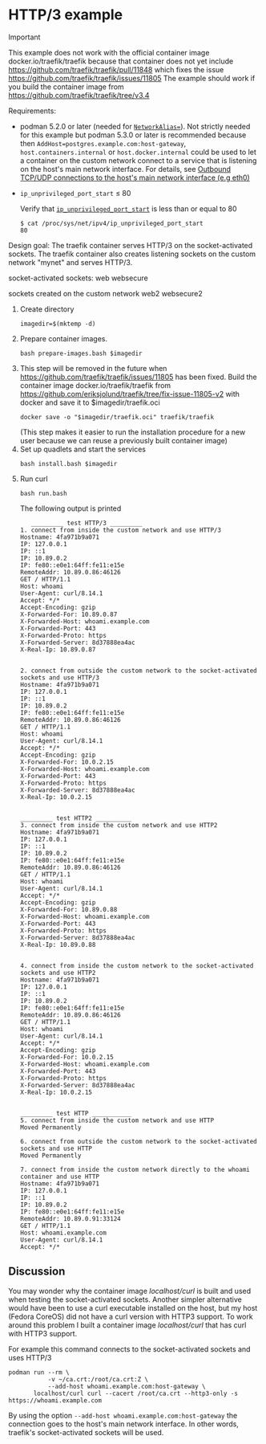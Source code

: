 # HTTP/3 example

> [!IMPORTANT]
> This example does not work with the official container image docker.io/traefik/traefik
> because that container does not yet include https://github.com/traefik/traefik/pull/11848
> which fixes the issue https://github.com/traefik/traefik/issues/11805
> The example should work if you build the container image from https://github.com/traefik/traefik/tree/v3.4

Requirements:

* podman 5.2.0 or later (needed for [`NetworkAlias=`](https://docs.podman.io/en/latest/markdown/podman-systemd.unit.5.html#networkalias)). Not strictly needed for this example but podman 5.3.0 or later is recommended because then `AddHost=postgres.example.com:host-gateway`, `host.containers.internal` or `host.docker.internal` could be used to let a container on the custom network connect to a service that is listening on the host's main network interface. For details, see [Outbound TCP/UDP connections to the host's main network interface (e.g eth0)](https://github.com/eriksjolund/podman-networking-docs?tab=readme-ov-file#outbound-tcpudp-connections-to-the-hosts-main-network-interface-eg-eth0)

* `ip_unprivileged_port_start` ≤ 80

   Verify that [`ip_unprivileged_port_start`](https://github.com/eriksjolund/podman-networking-docs#configure-ip_unprivileged_port_start) is less than or equal to 80
   ```
   $ cat /proc/sys/net/ipv4/ip_unprivileged_port_start
   80
   ```

Design goal:
The traefik container serves HTTP/3 on the socket-activated sockets.
The traefik container also creates listening sockets on the custom network "mynet" and serves HTTP/3.

socket-activated sockets:
web
websecure

sockets created on the custom network
web2
websecure2

1. Create directory
   ```
   imagedir=$(mktemp -d)
   ```
1. Prepare container images.
   ```
   bash prepare-images.bash $imagedir
   ```
2. This step will be removed in the future when https://github.com/traefik/traefik/issues/11805 has been fixed.
   Build the container image docker.io/traefik/traefik from https://github.com/eriksjolund/traefik/tree/fix-issue-11805-v2
   with docker and save it to $imagedir/traefik.oci
   ```
   docker save -o "$imagedir/traefik.oci" traefik/traefik
   ```
   (This step makes it easier to run the installation procedure for a new user because we can reuse
   a previously built container image)
3. Set up quadlets and start the services
   ```
   bash install.bash $imagedir
   ```
4. Run curl
   ```
   bash run.bash
   ```
   The following output is printed
   ```
      _________ test HTTP/3 _________
   1. connect from inside the custom network and use HTTP/3
   Hostname: 4fa971b9a071
   IP: 127.0.0.1
   IP: ::1
   IP: 10.89.0.2
   IP: fe80::e0e1:64ff:fe11:e15e
   RemoteAddr: 10.89.0.86:46126
   GET / HTTP/1.1
   Host: whoami
   User-Agent: curl/8.14.1
   Accept: */*
   Accept-Encoding: gzip
   X-Forwarded-For: 10.89.0.87
   X-Forwarded-Host: whoami.example.com
   X-Forwarded-Port: 443
   X-Forwarded-Proto: https
   X-Forwarded-Server: 8d37888ea4ac
   X-Real-Ip: 10.89.0.87


   2. connect from outside the custom network to the socket-activated sockets and use HTTP/3
   Hostname: 4fa971b9a071
   IP: 127.0.0.1
   IP: ::1
   IP: 10.89.0.2
   IP: fe80::e0e1:64ff:fe11:e15e
   RemoteAddr: 10.89.0.86:46126
   GET / HTTP/1.1
   Host: whoami
   User-Agent: curl/8.14.1
   Accept: */*
   Accept-Encoding: gzip
   X-Forwarded-For: 10.0.2.15
   X-Forwarded-Host: whoami.example.com
   X-Forwarded-Port: 443
   X-Forwarded-Proto: https
   X-Forwarded-Server: 8d37888ea4ac
   X-Real-Ip: 10.0.2.15


   _________ test HTTP2 __________
   3. connect from inside the custom network and use HTTP2
   Hostname: 4fa971b9a071
   IP: 127.0.0.1
   IP: ::1
   IP: 10.89.0.2
   IP: fe80::e0e1:64ff:fe11:e15e
   RemoteAddr: 10.89.0.86:46126
   GET / HTTP/1.1
   Host: whoami
   User-Agent: curl/8.14.1
   Accept: */*
   Accept-Encoding: gzip
   X-Forwarded-For: 10.89.0.88
   X-Forwarded-Host: whoami.example.com
   X-Forwarded-Port: 443
   X-Forwarded-Proto: https
   X-Forwarded-Server: 8d37888ea4ac
   X-Real-Ip: 10.89.0.88


   4. connect from inside the custom network to the socket-activated sockets and use HTTP2
   Hostname: 4fa971b9a071
   IP: 127.0.0.1
   IP: ::1
   IP: 10.89.0.2
   IP: fe80::e0e1:64ff:fe11:e15e
   RemoteAddr: 10.89.0.86:46126
   GET / HTTP/1.1
   Host: whoami
   User-Agent: curl/8.14.1
   Accept: */*
   Accept-Encoding: gzip
   X-Forwarded-For: 10.0.2.15
   X-Forwarded-Host: whoami.example.com
   X-Forwarded-Port: 443
   X-Forwarded-Proto: https
   X-Forwarded-Server: 8d37888ea4ac
   X-Real-Ip: 10.0.2.15


   _________ test HTTP ___________
   5. connect from inside the custom network and use HTTP
   Moved Permanently

   6. connect from outside the custom network to the socket-activated sockets and use HTTP
   Moved Permanently

   7. connect from inside the custom network directly to the whoami container and use HTTP
   Hostname: 4fa971b9a071
   IP: 127.0.0.1
   IP: ::1
   IP: 10.89.0.2
   IP: fe80::e0e1:64ff:fe11:e15e
   RemoteAddr: 10.89.0.91:33124
   GET / HTTP/1.1
   Host: whoami.example.com
   User-Agent: curl/8.14.1
   Accept: */*
   
   ```

## Discussion

You may wonder why the container image _localhost/curl_ is built and used when testing the socket-activated sockets.
Another simpler alternative would have been to use a curl executable installed on the host,
but my host (Fedora CoreOS) did not have a curl version with HTTP3 support.
To work around this problem I built a container image _localhost/curl_ that has curl with HTTP3 support.

For example this command connects to the socket-activated sockets and uses HTTP/3

```
podman run --rm \
           -v ~/ca.crt:/root/ca.crt:Z \
           --add-host whoami.example.com:host-gateway \
	   localhost/curl curl --cacert /root/ca.crt --http3-only -s https://whoami.example.com
```

By using the option `--add-host whoami.example.com:host-gateway` the connection goes to the host's main network interface.
In other words, traefik's socket-activated sockets will be used.
